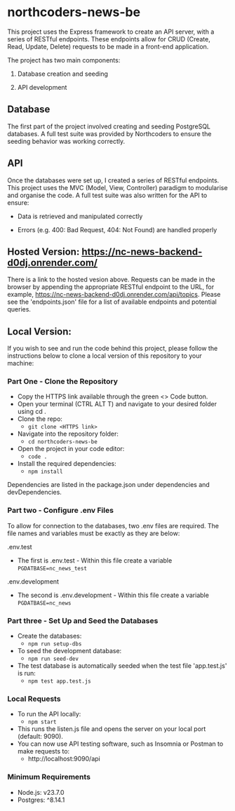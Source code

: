 # northcoders-news-be

This project uses the Express framework to create an API server, with a series of RESTful endpoints. These endpoints allow for CRUD (Create, Read, Update, Delete) requests to be made in a front-end application.

The project has two main components:

1. Database creation and seeding

2. API development

## Database

The first part of the project involved creating and seeding PostgreSQL databases. A full test suite was provided by Northcoders to ensure the seeding behavior was working correctly.

## API

Once the databases were set up, I created a series of RESTful endpoints. This project uses the MVC (Model, View, Controller) paradigm to modularise and organise the code.
A full test suite was also written for the API to ensure:

- Data is retrieved and manipulated correctly

- Errors (e.g. 400: Bad Request, 404: Not Found) are handled properly

## Hosted Version: https://nc-news-backend-d0dj.onrender.com/

There is a link to the hosted vesion above. Requests can be made in the browser by appending the appropriate RESTful endpoint to the URL, for example, https://nc-news-backend-d0dj.onrender.com/api/topics. Please see the 'endpoints.json' file for a list of available endpoints and potential queries.

## Local Version:

If you wish to see and run the code behind this project, please follow the instructions below to clone a local version of this repository to your machine:

### Part One - Clone the Repository

- Copy the HTTPS link available through the green <> Code button.
- Open your terminal (CTRL ALT T) and navigate to your desired folder using cd <filepath>.
- Clone the repo:
  - `git clone <HTTPS link>`
- Navigate into the repository folder:
  - `cd northcoders-news-be`
- Open the project in your code editor:
  - `code .`
- Install the required dependencies:
  - `npm install`

Dependencies are listed in the package.json under dependencies and devDependencies.

### Part two - Configure .env Files

To allow for connection to the databases, two .env files are required. The file names and variables must be exactly as they are below:

.env.test

- The first is .env.test - Within this file create a variable `PGDATBASE=nc_news_test`

.env.development

- The second is .env.development - Within this file create a variable `PGDATBASE=nc_news`

### Part three - Set Up and Seed the Databases

- Create the databases:
  - `npm run setup-dbs`
- To seed the development database:
  - `npm run seed-dev`
- The test database is automatically seeded when the test file 'app.test.js' is run:
  - `npm test app.test.js`

### Local Requests

- To run the API locally:
  - `npm start`
- This runs the listen.js file and opens the server on your local port (default: 9090).
- You can now use API testing software, such as Insomnia or Postman to make requests to:
  - http://localhost:9090/api

### Minimum Requirements

- Node.js: v23.7.0
- Postgres: ^8.14.1

